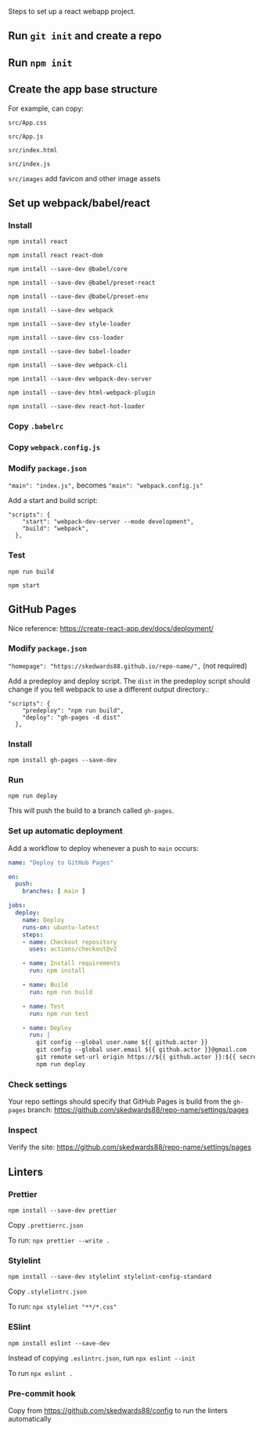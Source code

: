 Steps to set up a react webapp project.

## Run `git init` and create a repo

## Run `npm init`

## Create the app base structure

For example, can copy:

`src/App.css`

`src/App.js`

`src/index.html`

`src/index.js`

`src/images` add favicon and other image assets

## Set up webpack/babel/react

### Install

`npm install react`

`npm install react react-dom`

`npm install --save-dev @babel/core`

`npm install --save-dev @babel/preset-react`

`npm install --save-dev @babel/preset-env`

`npm install --save-dev webpack`

`npm install --save-dev style-loader`

`npm install --save-dev css-loader`

`npm install --save-dev babel-loader`

`npm install --save-dev webpack-cli`

`npm install --save-dev webpack-dev-server`

`npm install --save-dev html-webpack-plugin`

`npm install --save-dev react-hot-loader`

### Copy `.babelrc`

### Copy `webpack.config.js`

### Modify `package.json`

`"main": "index.js",` becomes `"main": "webpack.config.js"`

Add a start and build script:

```
"scripts": {
    "start": "webpack-dev-server --mode development",
    "build": "webpack",
  },
```

### Test

`npm run build`

`npm start`

## GitHub Pages

Nice reference: https://create-react-app.dev/docs/deployment/

### Modify `package.json`

`"homepage": "https://skedwards88.github.io/repo-name/",` (not required)

Add a predeploy and deploy script. The `dist` in the predeploy script should change if you tell webpack to use a different output directory.:

```
"scripts": {
    "predeploy": "npm run build",
    "deploy": "gh-pages -d dist"
  },
```

### Install

`npm install gh-pages --save-dev`

### Run

`npm run deploy`

This will push the build to a branch called `gh-pages`.

### Set up automatic deployment

Add a workflow to deploy whenever a push to `main` occurs:

```yaml
name: "Deploy to GitHub Pages"

on:
  push:
    branches: [ main ]

jobs:
  deploy:
    name: Deploy
    runs-on: ubuntu-latest
    steps:
    - name: Checkout repository
      uses: actions/checkout@v2

    - name: Install requirements
      run: npm install

    - name: Build
      run: npm run build

    - name: Test
      run: npm run test

    - name: Deploy
      run: |
        git config --global user.name ${{ github.actor }}
        git config --global user.email ${{ github.actor }}@gmail.com
        git remote set-url origin https://${{ github.actor }}:${{ secrets.GITHUB_TOKEN }}@github.com/${{ github.repository }}
        npm run deploy
```

### Check settings

Your repo settings should specify that GitHub Pages is build from the `gh-pages` branch: https://github.com/skedwards88/repo-name/settings/pages

### Inspect

Verify the site: https://github.com/skedwards88/repo-name/settings/pages

## Linters

### Prettier

`npm install --save-dev prettier`

Copy `.prettierrc.json`

To run: `npx prettier --write .`

### Stylelint

`npm install --save-dev stylelint stylelint-config-standard`

Copy `.stylelintrc.json`

To run: `npx stylelint "**/*.css"`

### ESlint

`npm install eslint --save-dev`

Instead of copying `.eslintrc.json`, run `npx eslint --init`

To run `npx eslint .`

### Pre-commit hook

Copy from https://github.com/skedwards88/config to run the linters automatically
